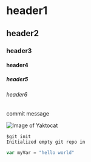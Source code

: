 # header1
## header2
### header3 
#### header4
##### header5
###### header6

commit message

![Image of Yaktocat](https://octodex.github.com/images/yaktocat.png)

```
$git init
Initialized empty git repo in
```

```javascript
var myVar = "hello world"
```

